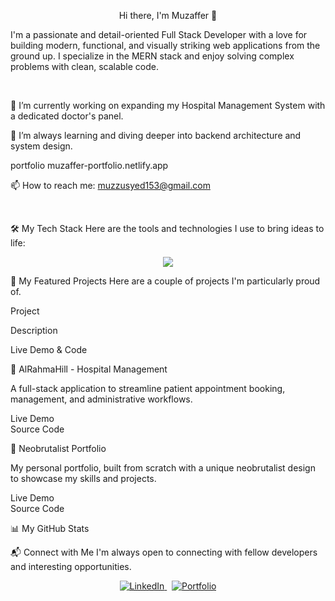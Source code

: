<div align="center">

Hi there, I'm Muzaffer 👋
</div>

I'm a passionate and detail-oriented Full Stack Developer with a love for building modern, functional, and visually striking web applications from the ground up. I specialize in the MERN stack and enjoy solving complex problems with clean, scalable code.

<br>

🔭 I’m currently working on expanding my Hospital Management System with a dedicated doctor's panel.

🌱 I’m always learning and diving deeper into backend architecture and system design.

portfolio muzaffer-portfolio.netlify.app

📫 How to reach me: muzzusyed153@gmail.com

<br>

🛠️ My Tech Stack
Here are the tools and technologies I use to bring ideas to life:

<p align="center">
<a href="https://skillicons.dev">
<img src="https://www.google.com/search?q=https://skillicons.dev/icons%3Fi%3Dreact,nodejs,express,mongodb,tailwind,js,html,css,postgres,prisma,git,docker,vite,webpack,figma,python,svelte,vue" />
</a>
</p>

🚀 My Featured Projects
Here are a couple of projects I'm particularly proud of.

Project

Description

Live Demo & Code

🏥 AlRahmaHill - Hospital Management

A full-stack application to streamline patient appointment booking, management, and administrative workflows.

Live Demo <br/> Source Code

💼 Neobrutalist Portfolio

My personal portfolio, built from scratch with a unique neobrutalist design to showcase my skills and projects.

Live Demo <br/> Source Code

📊 My GitHub Stats
<div align="center">

</div>

📬 Connect with Me
I'm always open to connecting with fellow developers and interesting opportunities.

<p align="center">
<a href="https://www.google.com/search?q=https://www.linkedin.com/in/syed-muzaffer-ali-b1b3a3233/">
<img src="https://www.google.com/search?q=https://img.shields.io/badge/LinkedIn-Connect-blue%3Fstyle%3Dfor-the-badge%26logo%3Dlinkedin" alt="LinkedIn">
</a>
&nbsp;
<a href="https://muzaffer-portfolio.netlify.app/">
<img src="https://www.google.com/search?q=https://img.shields.io/badge/Portfolio-View_Here-FBB741%3Fstyle%3Dfor-the-badge%26logo%3Dreact" alt="Portfolio">
</a>
</p>
